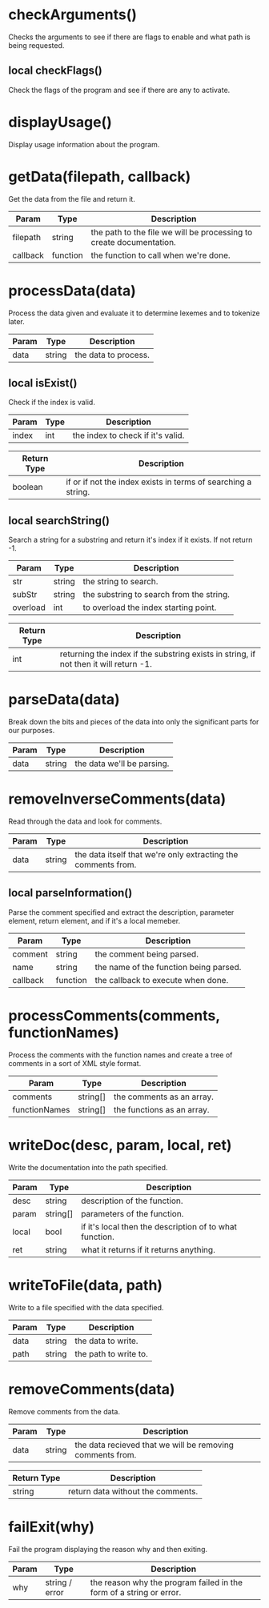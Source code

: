 # checkArguments()

Checks the arguments to see if there are flags to enable and what path is being requested.
## local checkFlags()
Check the flags of the program and see if there are any to activate.
# displayUsage()

Display usage information about the program.
# getData(filepath, callback)

Get the data from the file and return it.

| Param | Type | Description |
| --- | --- | ---
| filepath | string | the path to the file we will be processing to create documentation.|
| callback | function | the function to call when we're done.|
# processData(data)

Process the data given and evaluate it to determine lexemes and to tokenize later.

| Param | Type | Description |
| --- | --- | ---
| data | string | the data to process.|
## local isExist()
Check if the index is valid.

| Param | Type | Description |
| --- | --- | ---
| index | int | the index to check if it's valid.|

| Return Type | Description |
| --- | --- |
| boolean | if or if not the index exists in terms of searching a string. |
## local searchString()
Search a string for a substring and return it's index if it exists. If not return -1.

| Param | Type | Description |
| --- | --- | ---
| str | string | the string to search.|
| subStr | string | the substring to search from the string.|
| overload | int | to overload the index starting point.|

| Return Type | Description |
| --- | --- |
| int | returning the index if the substring exists in string, if not then it will return -1. |
# parseData(data)

Break down the bits and pieces of the data into only the significant parts for our purposes.

| Param | Type | Description |
| --- | --- | ---
| data | string | the data we'll be parsing.|
# removeInverseComments(data)

Read through the data and look for comments.

| Param | Type | Description |
| --- | --- | ---
| data | string | the data itself that we're only extracting the comments from.|
## local parseInformation()
Parse the comment specified and extract the description, parameter element, return element, and if it's a local memeber.

| Param | Type | Description |
| --- | --- | ---
| comment | string | the comment being parsed.|
| name | string | the name of the function being parsed.|
| callback | function | the callback to execute when done.|
# processComments(comments, functionNames)

Process the comments with the function names and create a tree of comments in a sort of XML style format.

| Param | Type | Description |
| --- | --- | ---
| comments | string[] | the comments as an array.|
| functionNames | string[] | the functions as an array.|
# writeDoc(desc, param, local, ret)

Write the documentation into the path specified.

| Param | Type | Description |
| --- | --- | ---
| desc | string | description of the function.|
| param | string[] | parameters of the function.|
| local | bool | if it's local then the description of to what function.|
| ret | string | what it returns if it returns anything.|
# writeToFile(data, path)

Write to a file specified with the data specified.

| Param | Type | Description |
| --- | --- | ---
| data | string | the data to write.|
| path | string | the path to write to.|
# removeComments(data)

Remove comments from the data.

| Param | Type | Description |
| --- | --- | ---
| data | string | the data recieved that we will be removing comments from.|

| Return Type | Description |
| --- | --- |
| string | return data without the comments. |
# failExit(why)

Fail the program displaying the reason why and then exiting.

| Param | Type | Description |
| --- | --- | ---
| why | string / error | the reason why the program failed in the form of a string or error.|
